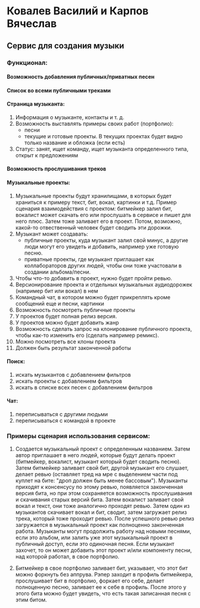 # Ковалев Василий и Карпов Вячеслав

## Сервис для создания музыки

### Функционал:

#### Возможность добавления публичных/приватных песен

#### Список во всеми публичными треками

#### Страница музыканта:
1. Информация о музыканте, контакты и т. д.
2. Возможность выставлять примеры своих работ (портфолио):
    - песни
    - текущие и готовые проекты. В текущих проектах будет видно только название и обложка (если есть)
3. Статус: занят, ищет команду, ищет музыканта определенного типа, открыт к предложениям

#### Возможность прослушивания треков

#### Музыкальные проекты:
1. Музыкальные проекты будут хранилищами, в которых будет храниться к примеру текст, бит, вокал, картинки и т.д. Пример сценария взаимодействия с проектом: битмейкер залил бит, вокалист может скачать его или прослушать в сервисе и пишет для него плюс. Затем тоже заливает его в проект. Потом, возможно, какой-то отвественный человек будет сводить эти дорожки.
2. Музыкант может создавать:
    - публичные проекты, куда музыкант залил свой минус, а другие люди могут его увидеть и добавить, например уже готовую песню.
    - приватные проекты, где музыкант приглашает как коллабораторов других людей, чтобы они тоже участовали в создании альбома/песни.
3. Чтобы что-то добавить в проект, нужно будет пройти ревью.
4. Версионирование проекта и отдельных музыкальных аудиодорожек (например бит или вокал) в нем
5. Командный чат, в котором можно будет прикреплять кроме сообщений еще и песни, картинки
6. Возможность посмотреть публичные проекты
7. У проектов будет полная релиз версия.
8. У проектов можно будет добавить жанр
9. Возможность сделать запрос на клонирование публичного проекта, чтобы как-то изменить его (сделать например ремикс).
10. Можно посмотреть все клоны проекта
11. Должен быть результат законченной работы

#### Поиск:
1. искать музыкантов с добавлением фильтров
2. искать проекты с добавлением фильтров
3. искать в списке всех песен с добавлением фильтров

#### Чат:
1. переписываться с другими людьми
2. переписываться с командой в проекте

### Примеры сценария использования сервисом:

1. Создается музыкальный проект с определенным названием. Затем автор приглашает в него людей, которые будут делать проект (битмейкер, вокалист, музыкант который будет сводить песню). Затем битмейкер заливает свой бит, другой музыкант его слушает, делает ревью (оставляет тред на мре с выделением части под куплет на бите: "дроп должен быть менее бассовым"). Музыканты приходят к консенсусу по этому ревью, появляется законченная версия бита, но при этом сохраняется возможность прослушивания и скачивания старых версий бита. Затем вокалист заливает свой вокал и текст, они тоже аналогично проходят ревью. Затем один из музыкантов скачивает вокал и бит, сводит, затем загружает релиз трека, который тоже проходит ревью. После успешного ревью релиз загружается в музыкальный проект как полноценно законченная работа. Музыканты могут продолжить работу над новыми песнями, если это альбом, или залить уже этот музыкальный проект в публичный доступ, если это одиночная песня. Если музыкант захочет, то он может добавить этот проект и/или компоненту песни, над которой работал, в свое портфолио.

2.  Битмейкер в свое портфолио заливает бит, указывает, что этот бит можно форкнуть без аппрува. Рэпер заходит в профиль битмейкера, прослушивает бит в портфолио, форкает его себе, делает полноценную песню, заливает ее к себе в профиль. После этого у этого бита можно будет увидеть, что есть такая записанная песня с этим битом.